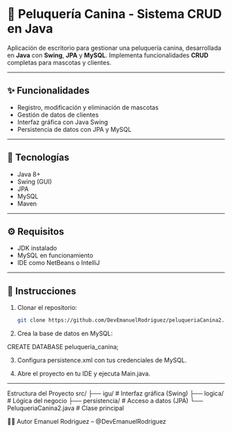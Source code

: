 # 🐶 Peluquería Canina - Sistema CRUD en Java

Aplicación de escritorio para gestionar una peluquería canina, desarrollada en **Java** con **Swing**, **JPA** y **MySQL**. Implementa funcionalidades **CRUD** completas para mascotas y clientes.

---

## ✨ Funcionalidades

- Registro, modificación y eliminación de mascotas
- Gestión de datos de clientes
- Interfaz gráfica con Java Swing
- Persistencia de datos con JPA y MySQL

---

## 🧰 Tecnologías

- Java 8+
- Swing (GUI)
- JPA 
- MySQL
- Maven

---

## ⚙️ Requisitos

- JDK instalado
- MySQL en funcionamiento
- IDE como NetBeans o IntelliJ

---

## 🚀 Instrucciones

1. Clonar el repositorio:
   ```bash
   git clone https://github.com/DevEmanuelRodriguez/peluqueriaCanina2.git


2. Crea la base de datos en MySQL:

CREATE DATABASE peluqueria_canina;

3. Configura persistence.xml con tus credenciales de MySQL.

4. Abre el proyecto en tu IDE y ejecuta Main.java.


****************************************************************************
Estructura del Proyecto
src/
├── igu/                  # Interfaz gráfica (Swing)
├── logica/               # Lógica del negocio
├── persistencia/         # Acceso a datos (JPA)
└── PeluqueriaCanina2.java  # Clase principal

👨‍💻 Autor
Emanuel Rodriguez – @DevEmanuelRodriguez








